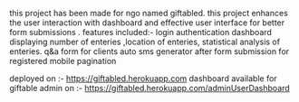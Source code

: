 this project has been made for ngo named giftabled. this project enhances the user interaction with dashboard and effective user interface for better form submissions .
features included:-
login authentication
dashboard displaying number of enteries ,location of enteries, statistical analysis of enteries.
q&a form for clients
auto sms generator after form submission for registered mobile
pagination

deployed on :- https://giftabled.herokuapp.com
dashboard available for giftable admin on :- https://giftabled.herokuapp.com/adminUserDashboard
